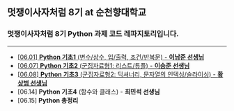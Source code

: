 ## 멋쟁이사자처럼 8기 at 순천향대학교

### 멋쟁이사자처럼 8기 Python 과제 코드 레파지토리입니다.<br/>

---

- [[06.01] **Python 기초1** (변수/상수, 입/출력, 조건/반복문) - **이남준 선생님**](https://github.com/LikeLionSCH/8th-Python-HW/blob/master/Basic_1_[06.01]/Basic_1.md)
- [[06.07] **Python 기초2** (군집자료형1: 리스트/튜플) - **이승준 선생님**](https://github.com/LikeLionSCH/8th-Python-HW/blob/master/Basic_2_[06.07]/Basic_2.md)
- [[06.08] **Python 기초3** (군집자료형2: 딕셔너리, 문자열의 인덱싱/슬라이싱) - **황상범 선생님**](https://github.com/LikeLionSCH/8th-Python-HW/blob/master/Basic_3_[06.08]/Basic_3.md)
- [06.14] **Python 기초4** (함수와 클래스) - **최민석 선생님**
- [06.15] **Python 총정리**